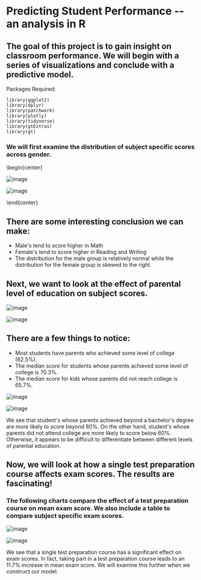 # Predicting Student Performance -- an analysis in R

## The goal of this project is to gain insight on classroom performance. We will begin with a series of visualizations and conclude with a predictive model. 

Packages Required:
```{r echo=FALSE, message=FALSE, warning=FALSE}
library(ggplot2)
library(dplyr)
library(patchwork)
library(plotly)
library(tidyverse)
library(gtExtras)
library(gt)
```

### We will first examine the distribution of subject specific scores across gender.

\begin{center}

![image](https://user-images.githubusercontent.com/64446624/211076993-3092a2e0-6e95-4115-9b6b-94106e958483.png)

![image](https://user-images.githubusercontent.com/64446624/211078199-b50a73ba-efb0-4751-ae0f-2fafc9e4c7a4.png)

\end{center}

## There are some interesting conclusion we can make:


* Male's tend to score higher in Math
* Female's tend to score higher in Reading and Writing
* The distribution for the male group is relatively normal while the distribution for the female group is skewed to the right.


## Next, we want to look at the effect of parental level of education on subject scores.

![image](https://user-images.githubusercontent.com/64446624/211078911-7c6c2f9c-b02e-4403-a509-05d45d2f9251.png)


![image](https://user-images.githubusercontent.com/64446624/211078403-0ca486bc-8e61-48d0-b742-59cd0fcc12cf.png)


## There are a few things to notice:


* Most students have parents who achieved some level of college (62.5%).
* The median score for students whose parents achieved some level of college is 70.3%.
* The median score for kids whose parents did not reach college is 65.7%. 

![image](https://user-images.githubusercontent.com/64446624/211079755-bcb3dece-0adf-41cb-8559-52abdf736d0e.png)

![image](https://user-images.githubusercontent.com/64446624/211080662-f38df0b0-ec83-406b-beb4-62b27eeec391.png)

We see that student's whose parents achieved beyond a bachelor's degree are more likely to score beyond 80%. 
On the other hand, student's whose parents did not attend college are more likely to score below 60%. 
Otherwise, it appears to be difficult to differentiate between different levels of parental education.

## Now, we will look at how a single test preparation course affects exam scores. The results are fascinating!

### The following charts compare the effect of a test preparation course on mean exam score. We also include a table to compare subject specific exam scores.

![image](https://user-images.githubusercontent.com/64446624/211132059-1b631334-565f-4f57-bd3a-0666437071ab.png)

![image](https://user-images.githubusercontent.com/64446624/211132086-54febcec-05c6-4c71-830d-841919317556.png)

We see that a single test preparation course has a significant effect on exam scores. In fact, taking part in a test preparation course leads to an 11.7% increase in mean exam score. We will examine this further when we construct our model. 
